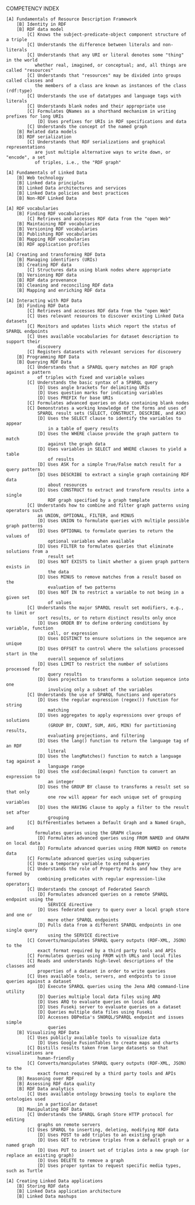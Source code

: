 COMPETENCY INDEX

    [A] Fundamentals of Resource Description Framework 
        [B] Identity in RDF 
        [B] RDF data model 
            [C] Knows the subject-predicate-object component structure of a triple 
            [C] Understands the difference between literals and non-literals
            [C] Understands that any URI or literal denotes some "thing" in the world 
               whether real, imagined, or conceptual; and, all things are called "resources"
            [C] Understands that "resources" may be divided into groups called classes and 
               the members of a class are known as instances of the class (rdf:type)
            [C] Understands the use of datatypes and language tags with literals
            [C] Understands blank nodes and their appropriate use
            [C] Formulates QNames as a shorthand mechanism in writing prefixes for long URIs 
                [D] Uses prefixes for URIs in RDF specifications and data
            [C] Understands the concept of the named graph
        [B] Related data models
        [B] RDF serialization
            [C] Understands that RDF serializations and graphical representations 
               are just multiple alternative ways to write down, or "encode", a set 
               of triples, i.e., the "RDF graph"

    [A] Fundamentals of Linked Data
        [B] Web technology
        [B] Linked data principles
        [B] Linked Data architectures and services
        [B] Linked Data policies and best practices
        [B] Non-RDF Linked Data

    [A] RDF vocabularies
        [B] Finding RDF vocabularies
            [C] Retrieves and accesses RDF data from the "open Web"
        [B] Maintaining RDF vocabularies
        [B] Versioning RDF vocabularies
        [B] Publishing RDF vocabularies
        [B] Mapping RDF vocabularies
        [B] RDF application profiles

    [A] Creating and transforming RDF Data
        [B] Managing identifiers (URIs)
        [B] Creating RDF data
            [C] Structures data using blank nodes where appropriate    
        [B] Versioning RDF data
        [B] RDF data provenance
        [B] Cleaning and reconciling RDF data
        [B] Mapping and enriching RDF data

    [A] Interacting with RDF Data
        [B] Finding RDF Data
            [C] Retrieves and accesses RDF data from the "open Web"
            [C] Uses relevant resources to discover existing Linked Data datasets
            [C] Monitors and updates lists which report the status of SPARQL endpoints
            [C] Uses available vocabularies for dataset description to support their
                discovery
            [C] Registers datasets with relevant services for discovery        
        [B] Programming RDF Data
        [B] Querying RDF Data
            [C] Understands that a SPARQL query matches an RDF graph against a pattern 
                of triples with fixed and variable values
            [C] Understands the basic syntax of a SPARQL query
                [D] Uses angle brackets for delimiting URIs
                [D] Uses question marks for indicating variables
                [D] Uses PREFIX for base URIs
            [C] Formulates advanced queries on data containing blank nodes
            [C] Demonstrates a working knowledge of the forms and uses of 
                SPARQL result sets (SELECT, CONSTRUCT, DESCRIBE, and ASK)
                [D] Uses the SELECT clause to identify the variables to appear 
                    in a table of query results
                [D] Uses the WHERE clause provide the graph pattern to match
                    against the graph data
                [D] Uses variables in SELECT and WHERE clauses to yield a table
                    of results
                [D] Uses ASK for a simple True/False match result for a query pattern
                [D] Uses DESCRIBE to extract a single graph containing RDF data
                    about resources
                [D] Uses CONSTRUCT to extract and transform results into a single
                    RDF graph specified by a graph template
            [C] Understands how to combine and filter graph patterns using operators such 
                as UNION, OPTIONAL, FILTER, and MINUS
                [D] Uses UNION to formulate queries with multiple possible graph patterns
                [D] Uses OPTIONAL to formulate queries to return the values of
                    optional variables when available
                [D] Uses FILTER to formulates queries that eliminate solutions from a
                    result set
                [D] Uses NOT EXISTS to limit whether a given graph pattern exists in
                    the data
                [D] Uses MINUS to remove matches from a result based on the
                    evaluation of two patterns
                [D] Uses NOT IN to restrict a variable to not being in a given set 
                    of values
            [C] Understands the major SPARQL result set modifiers, e.g., to limit or
                sort results, or to return distinct results only once
                [D] Uses ORDER BY to define ordering conditions by variable, function
                    call, or expression
                [D] Uses DISTINCT to ensure solutions in the sequence are unique
                [D] Uses OFFSET to control where the solutions processed start in the
                    overall sequence of solutions
                [D] Uses LIMIT to restrict the number of solutions processed for
                    query results
                [D] Uses projection to transforms a solution sequence into one
                    involving only a subset of the variables 
            [C] Understands the use of SPARQL functions and operators
                [D] Uses the regular expression (regex()) function for string
                    matching
                [D] Uses aggregates to apply expressions over groups of solutions
                    (GROUP BY, COUNT, SUM, AVG, MIN) for partitioning results,
                    evaluating projections, and filtering
                [D] Uses the lang() function to return the language tag of an RDF
                    literal
                [D] Uses the langMatches() function to match a language tag against a
                    language range
                [D] Uses the xsd:decimal(expn) function to convert an expression to
                    an integer
                [D] Uses the GROUP BY clause to transforms a result set so that only
                    one row will appear for each unique set of grouping variables 
                [D] Uses the HAVING clause to apply a filter to the result set after
                    grouping             
            [C] Differentiates between a Default Graph and a Named Graph, and
               formulates queries using the GRAPH clause
                [D] Formulates advanced queries using FROM NAMED and GRAPH on local data
                [D] Formulate advanced queries using FROM NAMED on remote data
            [C] Formulate advanced queries using subqueries
            [C] Uses a temporary variable to extend a query
            [C] Understands the role of Property Paths and how they are formed by
                combining predicates with regular expression-like operators
            [C] Understands the concept of Federated Search
                [D] Formulates advanced queries on a remote SPARQL endpoint using the
                    SERVICE directive
                [D] Uses federated query to query over a local graph store and one or
                    more other SPARQL endpoints
                [D] Pulls data from a different SPARQL endpoints in one single query
                    using the SERVICE directive
            [C] Converts/manipulates SPARQL query outputs (RDF-XML, JSON) to the
                exact format required by a third party tools and APIs
            [C] Formulates queries using FROM with URLs and local files
            [C] Reads and understands high-level descriptions of the classes and
                properties of a dataset in order to write queries 
            [C] Uses available tools, servers, and endpoints to issue queries against a dataset 
                [D] Execute SPARQL queries using the Jena ARQ command-line utility
                [D] Queries multiple local data files using ARQ
                [D] Uses ARQ to evaluate queries on local data
                [D] Uses Fuseki server to evaluate queries on a dataset
                [D] Queries multiple data files using Fuseki
                [D] Accesses DBPedia's SNORQL/SPARQL endpoint and issues simple
                    queries              
        [B] Visualizing RDF Data
            [C] Uses publicly available tools to visualize data
                [D] Uses Google FusionTables to create maps and charts
            [C] Distills results taken from large datasets so that visualizations are
                human-friendly
            [C] Converts/manipulates SPARQL query outputs (RDF-XML, JSON) to the
                exact format required by a third party tools and APIs    
        [B] Reasoning over RDF
        [B] Assessing RDF data quality
        [B] RDF Data analytics
            [C] Uses available ontology browsing tools to explore the ontologies used
                in a particular dataset    
        [B] Manipulating RDF Data
            [C] Understands the SPARQL Graph Store HTTP protocol for editing 
                graphs on remote servers
            [C] Uses SPARQL to inserting, deleting, modifying RDF data
                [D] Uses POST to add triples to an existing graph
                [D] Uses GET to retrieve triples from a default graph or a named graph
                [D] Uses PUT to insert set of triples into a new graph (or replace an existing graph)
                [D] Uses DELETE to remove a graph
                [D] Uses proper syntax to request specific media types, such as Turtle              

    [A] Creating Linked Data applications
        [B] Storing RDF data
        [B] Linked Data application architecture
        [B] Linked Data mashups




